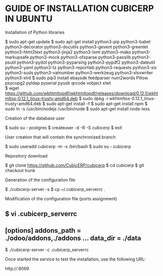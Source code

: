 GUIDE OF INSTALLATION CUBICERP IN UBUNTU
=======================================

Installation of Python libraries

$ sudo apt-get update
$ sudo apt-get install python3-pip python3-babel python3-decorator python3-docutils python3-gevent python3-greenlet python3-html2text python3-jinja2 python3-lxml python3-mako python3-markupsafe python3-mock python3-ofxparse python3-passlib python3-psutil python3-pydot python3-pyparsing python3-pypdf2 python3-dateutil python3-yaml python3-tz python3-reportlab python3-requests python3-six python3-suds python3-vatnumber python3-werkzeug python3-xlsxwriter python3-xlrd
$ sudo pip3 install ebaysdk feedparser num2words Pillow psycopg2 pyldap pyserial pyusb qrcode vobject xlwt  
$ wget https://github.com/wkhtmltopdf/wkhtmltopdf/releases/download/0.12.1/wkhtmltox-0.12.1_linux-trusty-amd64.deb
$ sudo dpkg -i wkhtmltox-0.12.1_linux-trusty-amd64.deb
$ sudo apt-get install -f
$ sudo apt-get install npm
$ sudo ln -s /usr/bin/nodejs /usr/bin/node
$ sudo apt-get install node-less

Creation of the database user

$ sudo su - postgres
$ createuser -d -R -S cubicerp
$ exit

User creation that will contain the synchronized branch

$ sudo useradd cubicerp -m -s /bin/bash
$ sudo su - cubicerp

Repository download

$ git clone https://github.com/CubicERP/cubicerp
$ cd cubicerp
$ git checkout trunk

Generation of the configuration file

$ ./cubicerp-server -s
$ cp ~/.cubicerp_serverrc .

Modification of the configuration file (ports assignment)

$ vi .cubicerp_serverrc
-------------------------------------------
[options]
addons_path = ./odoo/addons,./addons
...
data_dir = ./data
-------------------------------------------
$ ./cubicerp-server -c .cubicerp_serverrc 

Once started the service to test the installation, use the following URL:

http://<ip-del-servidor>:8069
